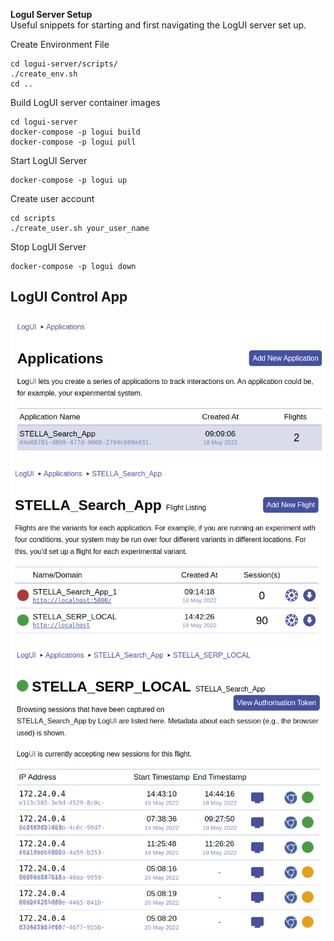 **LoguI Server Setup**  
Useful snippets for starting and first navigating the LogUI server set up.

Create Environment File
```
cd logui-server/scripts/
./create_env.sh
cd ..
```

Build LogUI server container images
```
cd logui-server
docker-compose -p logui build
docker-compose -p logui pull
```

Start LogUI Server
```
docker-compose -p logui up
```

Create user account
```
cd scripts
./create_user.sh your_user_name
```

Stop LogUI Server
```
docker-compose -p logui down
```

## LogUI Control App
![image info](./img/logui_app.png)
![image info](./img/logui_flights.png)
![image info](./img/logui_sessions.png)